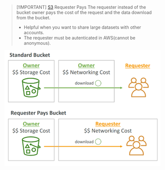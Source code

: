 
> [!IMPORTANT] [S3](AWS/Cloud%20Practitioner%20(CLF-C02)/05-Storage%20and%20Databases/01-Amazon%20Simple%20Storage%20Service(S3).md) Requester Pays
> The requester instead of the bucket owner pays the cost of the request and the data download from the bucket.
> - Helpful when you want to share large datasets with other accounts.
> - The requester must be autenticated in AWS(cannot be anonymous).

![](AWS/AWS%20Solutions%20Architect%20Associate%20Certification%20SAA-C03/img/Pasted%20image%2020241203104208.png)